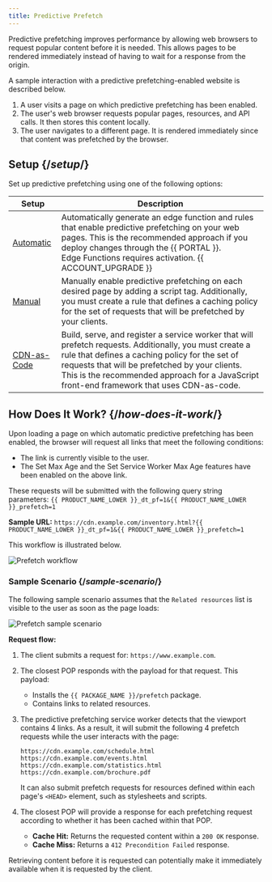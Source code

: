 ```yaml
---
title: Predictive Prefetch
---
```


Predictive prefetching improves performance by allowing web browsers to request popular content before it is needed. This allows pages to be rendered immediately instead of having to wait for a response from the origin.

A sample interaction with a predictive prefetching-enabled website is described below.

1.  A user visits a page on which predictive prefetching has been enabled.
2.  The user's web browser requests popular pages, resources, and API calls. It then stores this content locally.
3.  The user navigates to a different page. It is rendered immediately since that content was prefetched by the browser.

## Setup {/*setup*/}

Set up predictive prefetching using one of the following options:

| Setup                                                                          | Description                                                                                                                                                                                                                                                                                               |
| ------------------------------------------------------------------------------ | --------------------------------------------------------------------------------------------------------------------------------------------------------------------------------------------------------------------------------------------------------------------------------------------------------- |
| [Automatic](/guides/performance/prefetching/automatic_prefetching_setup#setup) | Automatically generate an edge function and rules that enable predictive prefetching on your web pages. This is the recommended approach if you deploy changes through the {{ PORTAL }}.  <br /><Info>Edge Functions requires activation. {{ ACCOUNT_UPGRADE }}</Info>                      |
| [Manual](/guides/performance/prefetching/prefetching_script_tag#setup)         | Manually enable predictive prefetching on each desired page by adding a script tag. Additionally, you must create a rule that defines a caching policy for the set of requests that will be prefetched by your clients.                                                                                   |
| [CDN-as-Code](/applications/performance/prefetching/prefetching_cdn_as_code)   | Build, serve, and register a service worker that will prefetch requests. Additionally, you must create a rule that defines a caching policy for the set of requests that will be prefetched by your clients. This is the recommended approach for a JavaScript front-end framework that uses CDN-as-code. |

## How Does It Work? {/*how-does-it-work*/}

Upon loading a page on which automatic predictive prefetching has been enabled, the browser will request all links that meet the following conditions:
-   The link is currently visible to the user.
-   The Set Max Age and the Set Service Worker Max Age features have been enabled on the above link.

These requests will be submitted with the following query string parameters: `{{ PRODUCT_NAME_LOWER }}_dt_pf=1&{{ PRODUCT_NAME_LOWER }}_prefetch=1`

**Sample URL:** `https://cdn.example.com/inventory.html?{{ PRODUCT_NAME_LOWER }}_dt_pf=1&{{ PRODUCT_NAME_LOWER }}_prefetch=1`

This workflow is illustrated below.

![Prefetch workflow](/images/v7/performance/prefetch-how-does-it-work.png)

### Sample Scenario {/*sample-scenario*/}

The following sample scenario assumes that the `Related resources` list is visible to the user as soon as the page loads:

![Prefetch sample scenario](/images/v7/performance/prefetch-example.png)

**Request flow:**

1.  The client submits a request for: `https://www.example.com`.
2.  The closest POP responds with the payload for that request. This payload:
    -   Installs the `{{ PACKAGE_NAME }}/prefetch` package. 
    -   Contains links to related resources.
3.  The predictive prefetching service worker detects that the viewport contains 4 links. As a result, it will submit the following 4 prefetch requests while the user interacts with the page:

    ```
    https://cdn.example.com/schedule.html
    https://cdn.example.com/events.html
    https://cdn.example.com/statistics.html
    https://cdn.example.com/brochure.pdf
    ```

    It can also submit prefetch requests for resources defined within each page's `<HEAD>` element, such as stylesheets and scripts. 

4.  The closest POP will provide a response for each prefetching request according to whether it has been cached within that POP. 

    -   **Cache Hit:** Returns the requested content within a `200 OK` response.
    -   **Cache Miss:** Returns a `412 Precondition Failed` response.

Retrieving content before it is requested can potentially make it immediately available when it is requested by the client.
